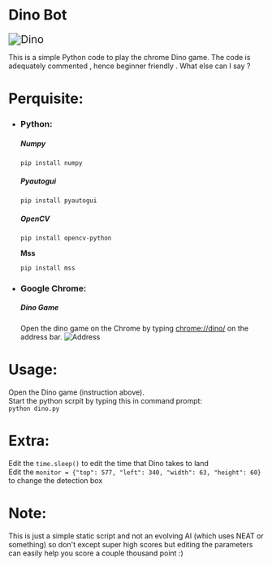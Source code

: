 # Dino Bot
<img src="https://media.giphy.com/media/YT88q1xDSAS9xSLLeW/giphy.gif" alt="Dino" style="zoom:150%;" />

This is a simple Python code to play the chrome Dino game. The code is adequately commented , hence beginner friendly . What else can I say ?

# Perquisite:
 - ### Python:
     ##### Numpy
     `pip install numpy`
     ##### Pyautogui
     `pip install pyautogui`
     ##### OpenCV
     `pip install opencv-python`
     
     **Mss**
     
     `pip install mss`
     
 - ### Google Chrome:
    ##### Dino Game
      Open the dino game on the Chrome by typing [chrome://dino/](chrome://dino/) on the address bar.
      ![Address](https://i.imgur.com/WH9kD6y.jpg)
    
# Usage:

Open the Dino game (instruction above).</br>
Start the python scrpit by typing this in command prompt:</br>
`python dino.py`

# Extra:

Edit the `time.sleep()` to edit the time that Dino takes to land </br>
Edit the `monitor = {"top": 577, "left": 340, "width": 63, "height": 60}` to change the detection box </br>

# Note:
This is just a simple static script and not an evolving AI (which uses NEAT or something) so don't except super high scores but editing the parameters can easily help you score a couple thousand point :)
